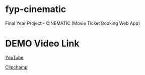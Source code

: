 # fyp-cinematic
Final Year Project - CINEMATIC (Movie Ticket Booking Web App)

# DEMO Video Link

[YouTube](https://youtu.be/4-mrqc6Am7s)

[Clipchamp](https://clipchamp.com/watch/TJZ7iPTSIMh)
